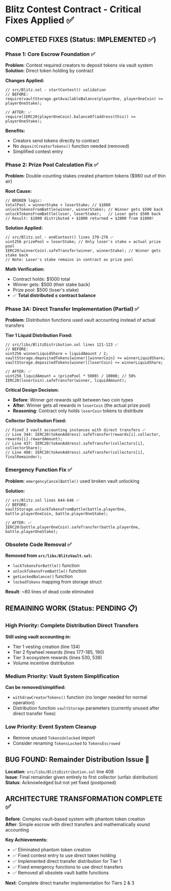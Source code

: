 # Blitz Contest Contract - Critical Fixes Applied ✅

## COMPLETED FIXES (Status: IMPLEMENTED ✅)

### Phase 1: Core Escrow Foundation ✅
**Problem**: Contest required creators to deposit tokens via vault system  
**Solution**: Direct token holding by contract

**Changes Applied:**
```solidity
// src/Blitz.sol - startContest() validation
// BEFORE:
require(vaultStorage.getAvailableBalance(playerOne, playerOneCoin) >= playerOneStake);

// AFTER: ✅
require(IERC20(playerOneCoin).balanceOf(address(this)) >= playerOneStake);
```

**Benefits:**
- Creators send tokens directly to contract
- No `depositCreatorTokens()` function needed (removed)
- Simplified contest entry

### Phase 2: Prize Pool Calculation Fix ✅  
**Problem**: Double-counting stakes created phantom tokens ($980 out of thin air)

**Root Cause:** 
```solidity
// BROKEN logic:
totalPool = winnerStake + loserStake; // $1000
unlockTokensFromBattle(winner, winnerStake); // Winner gets $500 back
unlockTokensFromBattle(loser, loserStake);   // Loser gets $500 back  
// Result: $1000 distributed + $1000 returned = $2000 from $1000!
```

**Solution Applied:**
```solidity
// src/Blitz.sol - endContest() lines 270-276 ✅
uint256 prizePool = loserStake; // Only loser's stake = actual prize pool
IERC20(winnerCoin).safeTransfer(winner, winnerStake); // Winner gets stake back
// Note: Loser's stake remains in contract as prize pool
```

**Math Verification:**
- Contract holds: $1000 total
- Winner gets: $500 (their stake back)
- Prize pool: $500 (loser's stake)
- ✅ **Total distributed ≤ contract balance**

### Phase 3A: Direct Transfer Implementation (Partial) ✅
**Problem**: Distribution functions used vault accounting instead of actual transfers

**Tier 1 Liquid Distribution Fixed:**
```solidity  
// src/libs/BlitzDistribution.sol lines 121-123 ✅
// BEFORE:
uint256 winnerLiquidShare = liquidAmount / 2;
vaultStorage.depositedTokens[winner][winnerCoin] += winnerLiquidShare;
vaultStorage.depositedTokens[winner][loserCoin] += winnerLiquidShare;

// AFTER: ✅
uint256 liquidAmount = (prizePool * 5000) / 10000; // 50%
IERC20(loserCoin).safeTransfer(winner, liquidAmount);
```

**Critical Design Decision:**
- **Before**: Winner got rewards split between two coin types
- **After**: Winner gets all rewards in `loserCoin` (the actual prize pool)
- **Reasoning**: Contract only holds `loserCoin` tokens to distribute

**Collector Distribution Fixed:**
```solidity
// Fixed 3 vault accounting instances with direct transfers ✅
// Line 344: IERC20(tokenAddress).safeTransfer(rewards[i].collector, rewards[i].rewardAmount);
// Line 437: IERC20(tokenAddress).safeTransfer(collectors[i], collectorShare);  
// Line 408: IERC20(tokenAddress).safeTransfer(collectors[i], finalRemainder);
```

### Emergency Function Fix ✅
**Problem**: `emergencyCancelBattle()` used broken vault unlocking

**Solution:**
```solidity
// src/Blitz.sol lines 644-646 ✅
// BEFORE:
vaultStorage.unlockTokensFromBattle(battle.playerOne, battle.playerOneCoin, battle.playerOneStake);

// AFTER: ✅
IERC20(battle.playerOneCoin).safeTransfer(battle.playerOne, battle.playerOneStake);
```

### Obsolete Code Removal ✅
**Removed from `src/libs/BlitzVault.sol`:**
- `lockTokensForBattle()` function
- `unlockTokensFromBattle()` function  
- `getLockedBalance()` function
- `lockedTokens` mapping from storage struct

**Result**: ~80 lines of dead code eliminated

## REMAINING WORK (Status: PENDING 📋)

### High Priority: Complete Distribution Direct Transfers
**Still using vault accounting in:**
- Tier 1 vesting creation (line 134)
- Tier 2 flywheel rewards (lines 177-185, 190)  
- Tier 3 ecosystem rewards (lines 530, 538)
- Volume incentive distribution

### Medium Priority: Vault System Simplification
**Can be removed/simplified:**
- `withdrawCreatorTokens()` function (no longer needed for normal operation)
- Distribution function `vaultStorage` parameters (currently unused after direct transfer fixes)

### Low Priority: Event System Cleanup
- Remove unused `TokensUnlocked` import
- Consider renaming `TokensLocked` to `TokensEscrowed`

## BUG FOUND: Remainder Distribution Issue 🐛
**Location**: `src/libs/BlitzDistribution.sol` line 408  
**Issue**: Final remainder given entirely to first collector (unfair distribution)
**Status**: Acknowledged but not yet fixed (postponed)

## ARCHITECTURE TRANSFORMATION COMPLETE ✅

**Before**: Complex vault-based system with phantom token creation  
**After**: Simple escrow with direct transfers and mathematically sound accounting

**Key Achievements:**
- ✅ Eliminated phantom token creation
- ✅ Fixed contest entry to use direct token holding  
- ✅ Implemented direct transfer distribution for Tier 1
- ✅ Fixed emergency functions to use direct transfers
- ✅ Removed all obsolete vault battle functions

**Next**: Complete direct transfer implementation for Tiers 2 & 3